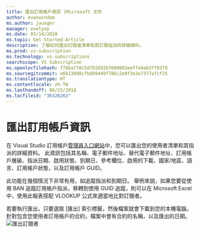 ```yaml
---
title: 匯出訂用帳戶資訊 |Microsoft 文件
author: evanwindom
ms.author: jaunger
manager: evelynp
ms.date: 03/14/2018
ms.topic: Get-Started-Article
description: 了解如何匯出訂閱者清單和其訂閱指派的詳細資料。
ms.prod: vs-subscription
ms.technology: vs-subscriptions
searchscope: VS Subscription
ms.openlocfilehash: f78ba7f8c5d782692b7600083eeffe0ab3ff8378
ms.sourcegitcommit: e6b13898cfbd89449f786c2e8f3e3e7377afcf25
ms.translationtype: HT
ms.contentlocale: zh-TW
ms.lasthandoff: 06/22/2018
ms.locfileid: "36326263"
---
```

# <a name="exporting-subscription-information"></a>匯出訂用帳戶資訊

在 Visual Studio 訂用帳戶[管理員入口網站](https://manage.visualstudio.com)中，您可以匯出您的使用者清單和其指派的詳細資料。 此資訊包括其名稱、電子郵件地址、替代電子郵件地址、訂用帳戶層級、指派日期、啟用狀態、到期日、參考欄位、啟用的下載、國家/地區、語言、訂用帳戶狀態，以及訂用帳戶 GUID。 

此功能在幾個情況下非常有用，如追蹤指派和到期日。 舉例來說，如果您要從使用 BAN 追蹤訂用帳戶指派，移轉到使用 GUID 追蹤，則可以在 Microsoft Excel 中，使用此報表搭配 VLOOKUP 公式來適當地比對訂閱者。  

若要執行匯出，只要選取 [匯出] 索引標籤，然後檔案就會下載到您的本機電腦。 針對包含您使用者訂用帳戶的合約，檔案中會有合約的名稱，以及匯出的日期。  
![匯出訂閱者](_img\exporting-subscriptions\exporting-subscriptions.png)
